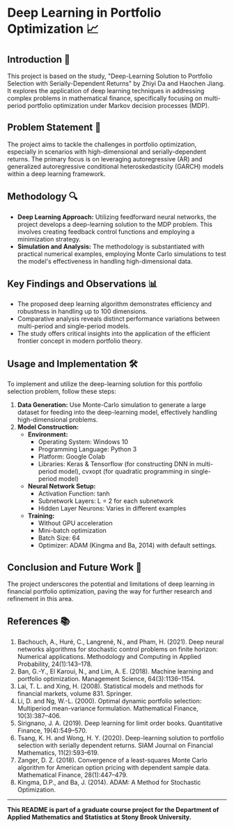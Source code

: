 # Deep Learning in Portfolio Optimization 📈

## Introduction 📜
This project is based on the study, "Deep-Learning Solution to Portfolio Selection with Serially-Dependent Returns" by Zhiyi Da and Haochen Jiang. It explores the application of deep learning techniques in addressing complex problems in mathematical finance, specifically focusing on multi-period portfolio optimization under Markov decision processes (MDP).

## Problem Statement 🧩
The project aims to tackle the challenges in portfolio optimization, especially in scenarios with high-dimensional and serially-dependent returns. The primary focus is on leveraging autoregressive (AR) and generalized autoregressive conditional heteroskedasticity (GARCH) models within a deep learning framework.

## Methodology 🔍
- **Deep Learning Approach:** Utilizing feedforward neural networks, the project develops a deep-learning solution to the MDP problem. This involves creating feedback control functions and employing a minimization strategy.
- **Simulation and Analysis:** The methodology is substantiated with practical numerical examples, employing Monte Carlo simulations to test the model's effectiveness in handling high-dimensional data.

## Key Findings and Observations 📊
- The proposed deep learning algorithm demonstrates efficiency and robustness in handling up to 100 dimensions.
- Comparative analysis reveals distinct performance variations between multi-period and single-period models.
- The study offers critical insights into the application of the efficient frontier concept in modern portfolio theory.

## Usage and Implementation 🛠️
To implement and utilize the deep-learning solution for this portfolio selection problem, follow these steps:
1. **Data Generation:** Use Monte-Carlo simulation to generate a large dataset for feeding into the deep-learning model, effectively handling high-dimensional problems.
2. **Model Construction:** 
   - **Environment:** 
     - Operating System: Windows 10
     - Programming Language: Python 3
     - Platform: Google Colab
     - Libraries: Keras & Tensorflow (for constructing DNN in multi-period model), cvxopt (for quadratic programming in single-period model)
   - **Neural Network Setup:** 
     - Activation Function: tanh
     - Subnetwork Layers: L = 2 for each subnetwork
     - Hidden Layer Neurons: Varies in different examples
   - **Training:** 
     - Without GPU acceleration
     - Mini-batch optimization
     - Batch Size: 64
     - Optimizer: ADAM (Kingma and Ba, 2014) with default settings.

## Conclusion and Future Work 🔮
The project underscores the potential and limitations of deep learning in financial portfolio optimization, paving the way for further research and refinement in this area.

## References 📚
1. Bachouch, A., Huré, C., Langrené, N., and Pham, H. (2021). Deep neural networks algorithms for stochastic control problems on finite horizon: Numerical applications. Methodology and Computing in Applied Probability, 24(1):143–178.
2. Ban, G.-Y., El Karoui, N., and Lim, A. E. (2018). Machine learning and portfolio optimization. Management Science, 64(3):1136–1154.
3. Lai, T. L. and Xing, H. (2008). Statistical models and methods for financial markets, volume 831. Springer.
4. Li, D. and Ng, W.-L. (2000). Optimal dynamic portfolio selection: Multiperiod mean-variance formulation. Mathematical Finance, 10(3):387–406.
5. Sirignano, J. A. (2019). Deep learning for limit order books. Quantitative Finance, 19(4):549–570.
6. Tsang, K. H. and Wong, H. Y. (2020). Deep-learning solution to portfolio selection with serially dependent returns. SIAM Journal on Financial Mathematics, 11(2):593–619.
7. Zanger, D. Z. (2018). Convergence of a least-squares Monte Carlo algorithm for American option pricing with dependent sample data. Mathematical Finance, 28(1):447–479.
8. Kingma, D.P., and Ba, J. (2014). ADAM: A Method for Stochastic Optimization.

---

**This README is part of a graduate course project for the Department of Applied Mathematics and Statistics at Stony Brook University.**

